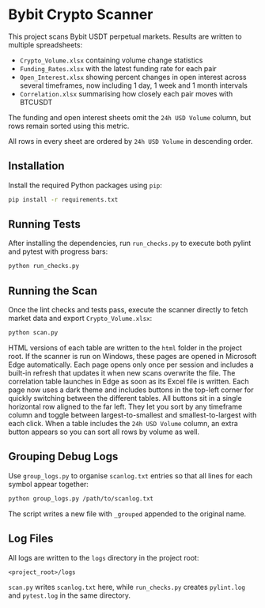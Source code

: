 # Bybit Crypto Scanner

This project scans Bybit USDT perpetual markets.
Results are written to multiple spreadsheets:

* ``Crypto_Volume.xlsx`` containing volume change statistics
* ``Funding_Rates.xlsx`` with the latest funding rate for each pair
* ``Open_Interest.xlsx`` showing percent changes in open interest across several timeframes, now including 1 day, 1 week and 1 month intervals
* ``Correlation.xlsx`` summarising how closely each pair moves with BTCUSDT

The funding and open interest sheets omit the ``24h USD Volume`` column, but rows remain sorted using this metric.

All rows in every sheet are ordered by ``24h USD Volume`` in descending order.

## Installation

Install the required Python packages using `pip`:

```bash
pip install -r requirements.txt
```

## Running Tests

After installing the dependencies, run `run_checks.py` to execute
both pylint and pytest with progress bars:

```bash
python run_checks.py
```

## Running the Scan

Once the lint checks and tests pass, execute the scanner directly to fetch
market data and export `Crypto_Volume.xlsx`:

```bash
python scan.py
```

HTML versions of each table are written to the `html` folder in the project
root. If the scanner is run on Windows, these pages are opened in Microsoft
Edge automatically. Each page opens only once per session and includes a
built-in refresh that updates it when new scans overwrite the file.
The correlation table launches in Edge as soon as its Excel file is written.
Each page now uses a dark theme and includes buttons in the top-left corner for
quickly switching between the different tables. All buttons sit in a single
horizontal row aligned to the far left. They let you sort by any timeframe
column and toggle between largest-to-smallest and smallest-to-largest with each
click. When a table includes the ``24h USD Volume`` column, an extra button
appears so you can sort all rows by volume as well.

## Grouping Debug Logs

Use `group_logs.py` to organise `scanlog.txt` entries so that all lines for
each symbol appear together:

```bash
python group_logs.py /path/to/scanlog.txt
```

The script writes a new file with `_grouped` appended to the original name.

## Log Files

All logs are written to the `logs` directory in the project root:

```
<project_root>/logs
```

`scan.py` writes `scanlog.txt` here, while `run_checks.py` creates
`pylint.log` and `pytest.log` in the same directory.

